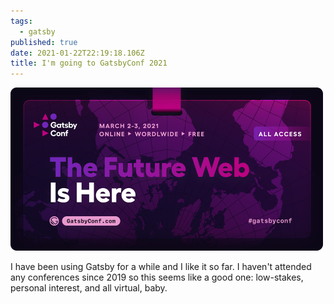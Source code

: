 ```yaml
---
tags:
  - gatsby
published: true
date: 2021-01-22T22:19:18.106Z
title: I'm going to GatsbyConf 2021
---
```


![GatsbyConf 2021](./gatsbyconf2021.png "Gatsby Conference 2021")

I have been using Gatsby for a while and I like it so far. I haven't attended any conferences since 2019 so this seems like a good one: low-stakes, personal interest, and all virtual, baby.
